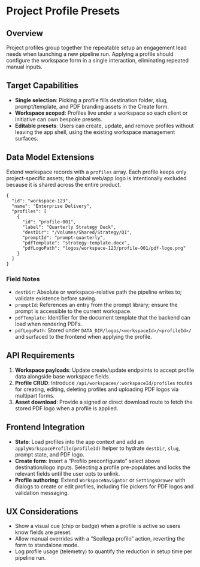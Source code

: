 # Project Profile Presets

## Overview
Project profiles group together the repeatable setup an engagement lead needs when launching a new pipeline run. Applying a profile should configure the workspace form in a single interaction, eliminating repeated manual inputs.

## Target Capabilities
- **Single selection**: Picking a profile fills destination folder, slug, prompt/template, and PDF branding assets in the Create form.
- **Workspace scoped**: Profiles live under a workspace so each client or initiative can own bespoke presets.
- **Editable presets**: Users can create, update, and remove profiles without leaving the app shell, using the existing workspace management surfaces.

## Data Model Extensions
Extend workspace records with a `profiles` array. Each profile keeps only project-specific assets; the global web/app logo is intentionally excluded because it is shared across the entire product.

```jsonc
{
  "id": "workspace-123",
  "name": "Enterprise Delivery",
  "profiles": [
    {
      "id": "profile-001",
      "label": "Quarterly Strategy Deck",
      "destDir": "/Volumes/Shared/Strategy/Q1",
      "promptId": "prompt-quarterly",
      "pdfTemplate": "strategy-template.docx",
      "pdfLogoPath": "logos/workspace-123/profile-001/pdf-logo.png"
    }
  ]
}
```

### Field Notes
- `destDir`: Absolute or workspace-relative path the pipeline writes to; validate existence before saving.
- `promptId`: References an entry from the prompt library; ensure the prompt is accessible to the current workspace.
- `pdfTemplate`: Identifier for the document template that the backend can load when rendering PDFs.
- `pdfLogoPath`: Stored under `DATA_DIR/logos/<workspaceId>/<profileId>/` and surfaced to the frontend when applying the profile.

## API Requirements
1. **Workspace payloads**: Update create/update endpoints to accept profile data alongside base workspace fields.
2. **Profile CRUD**: Introduce `/api/workspaces/:workspaceId/profiles` routes for creating, editing, deleting profiles and uploading PDF logos via multipart forms.
3. **Asset download**: Provide a signed or direct download route to fetch the stored PDF logo when a profile is applied.

## Frontend Integration
- **State**: Load profiles into the app context and add an `applyWorkspaceProfile(profileId)` helper to hydrate `destDir`, `slug`, prompt state, and PDF logo.
- **Create form**: Insert a “Profilo preconfigurato” select above destination/logo inputs. Selecting a profile pre-populates and locks the relevant fields until the user opts to unlink.
- **Profile authoring**: Extend `WorkspaceNavigator` or `SettingsDrawer` with dialogs to create or edit profiles, including file pickers for PDF logos and validation messaging.

## UX Considerations
- Show a visual cue (chip or badge) when a profile is active so users know fields are preset.
- Allow manual overrides with a “Scollega profilo” action, reverting the form to standalone mode.
- Log profile usage (telemetry) to quantify the reduction in setup time per pipeline run.

